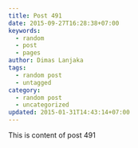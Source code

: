 ```yaml
---
title: Post 491
date: 2015-09-27T16:28:38+07:00
keywords:
  - random
  - post
  - pages
author: Dimas Lanjaka
tags:
  - random post
  - untagged
category:
  - random post
  - uncategorized
updated: 2015-01-31T14:43:14+07:00
---
```

This is content of post 491